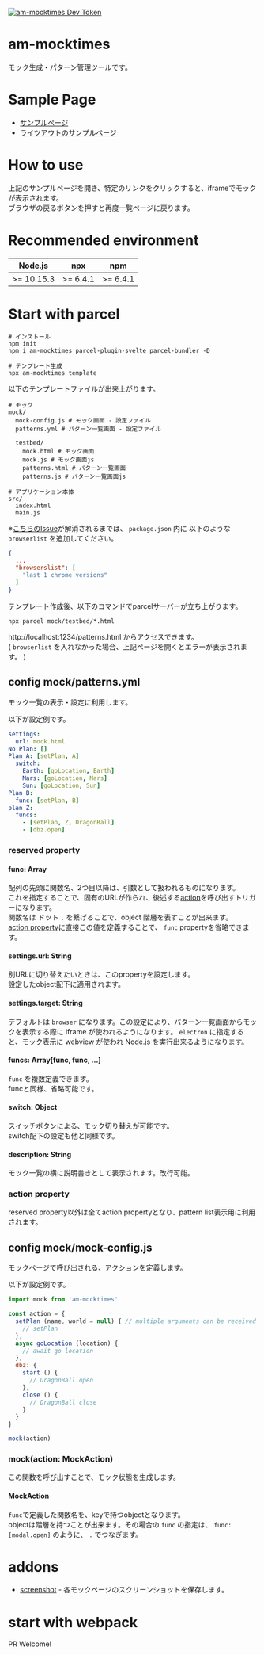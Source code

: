 [![am-mocktimes Dev Token](https://badge.devtoken.rocks/am-mocktimes)](https://devtoken.rocks/package/am-mocktimes)

# am-mocktimes

モック生成・パターン管理ツールです。

# Sample Page
* [サンプルページ](https://ampcpmgp.github.io/am-mocktimes/docs/patterns.html)
* [ライツアウトのサンプルページ](https://ampcpmgp.gitlab.io/plane-puzzle/pattern.html)

# How to use
上記のサンプルページを開き、特定のリンクをクリックすると、iframeでモックが表示されます。<br>
ブラウザの戻るボタンを押すと再度一覧ページに戻ります。

# Recommended environment

| Node.js | npx | npm |
| --- | --- | --- |
| >= 10.15.3 | >= 6.4.1 | >= 6.4.1 |

# Start with parcel

```shell
# インストール
npm init
npm i am-mocktimes parcel-plugin-svelte parcel-bundler -D

# テンプレート生成
npx am-mocktimes template
```

以下のテンプレートファイルが出来上がります。

```shell
# モック
mock/
  mock-config.js # モック画面 - 設定ファイル
  patterns.yml # パターン一覧画面 - 設定ファイル

  testbed/
    mock.html # モック画面
    mock.js # モック画面js
    patterns.html # パターン一覧画面
    patterns.js # パターン一覧画面js

# アプリケーション本体
src/
  index.html
  main.js
```

※[こちらのIssue](https://github.com/DeMoorJasper/parcel-plugin-svelte/issues/44)が解消されるまでは、 `package.json` 内に 以下のような `browserlist` を追加してください。

```json
{
  ...
  "browserslist": [
    "last 1 chrome versions"
  ]
}
```


テンプレート作成後、以下のコマンドでparcelサーバーが立ち上がります。

```shell
npx parcel mock/testbed/*.html
```

http://localhost:1234/patterns.html からアクセスできます。<br>
( `browserlist` を入れなかった場合、上記ページを開くとエラーが表示されます。 )

## config mock/patterns.yml
モック一覧の表示・設定に利用します。

以下が設定例です。

```yaml
settings:
  url: mock.html
No Plan: []
Plan A: [setPlan, A]
  switch:
    Earth: [goLocation, Earth]
    Mars: [goLocation, Mars]
    Sun: [goLocation, Sun]
Plan B:
  func: [setPlan, B]
plan Z:
  funcs:
    - [setPlan, Z, DragonBall]
    - [dbz.open]
```

### reserved property

#### func: Array
配列の先頭に関数名、2つ目以降は、引数として扱われるものになります。<br>
これを指定することで、固有のURLが作られ、後述する[action](#config-mockmock-configjs)を呼び出すトリガーになります。<br>
関数名は ドット `.` を繋げることで、object 階層を表すことが出来ます。<br>
[action property](#action-property)に直接この値を定義することで、 `func` propertyを省略できます。

#### settings.url: String
別URLに切り替えたいときは、このpropertyを設定します。<br>
設定したobject配下に適用されます。

#### settings.target: String
デフォルトは `browser` になります。この設定により、パターン一覧画面からモックを表示する際に iframe が使われるようになります。 `electron` に指定すると、モック表示に webview が使われ Node.js を実行出来るようになります。

#### funcs: Array[func, func, ...]
`func` を複数定義できます。<br>
funcと同様、省略可能です。

#### switch: Object
スイッチボタンによる、モック切り替えが可能です。<br>
switch配下の設定も他と同様です。

#### description: String
モック一覧の横に説明書きとして表示されます。改行可能。

### action property
reserved property以外は全てaction propertyとなり、pattern list表示用に利用されます。

## config mock/mock-config.js
モックページで呼び出される、アクションを定義します。

以下が設定例です。
```js
import mock from 'am-mocktimes'

const action = {
  setPlan (name, world = null) { // multiple arguments can be received
    // setPlan
  },
  async goLocation (location) {
    // await go location
  },
  dbz: {
    start () {
      // DragonBall open
    },
    close () {
      // DragonBall close
    }
  }
}

mock(action)
```

### mock(action: MockAction)
この関数を呼び出すことで、モック状態を生成します。

#### MockAction
`func`で定義した関数名を、keyで持つobjectとなります。<br>
objectは階層を持つことが出来ます。その場合の `func` の指定は、 `func: [modal.open]` のように、 `.` でつなぎます。

# addons

* [screenshot](./addons/screenshot/#readme) - 各モックページのスクリーンショットを保存します。

# start with webpack

PR Welcome!
